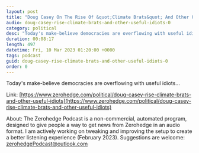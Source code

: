 ```yaml
---
layout: post
title: "Doug Casey On The Rise Of &quot;Climate Brats&quot; And Other Useful Idiots"
audio: doug-casey-rise-climate-brats-and-other-useful-idiots-0
category: political
desc: "Today's make-believe democracies are overflowing with useful idiots..."
duration: 00:08:17
length: 497
datetime: Fri, 10 Mar 2023 01:20:00 +0000
tags: podcast
guid: doug-casey-rise-climate-brats-and-other-useful-idiots-0
order: 0
---
```

Today's make-believe democracies are overflowing with useful idiots...

Link: [https://www.zerohedge.com/political/doug-casey-rise-climate-brats-and-other-useful-idiots](https://www.zerohedge.com/political/doug-casey-rise-climate-brats-and-other-useful-idiots)

About: The Zerohedge Podcast is a non-commercial, automated program, designed to give people a way to get news from Zerohedge in an audio format.  I am actively working on tweaking and improving the setup to create a better listening experience (February 2023).  Suggestions are welcome: [zerohedgePodcast@outlook.com](mailto:zerohedgePodcast@outlook.com)